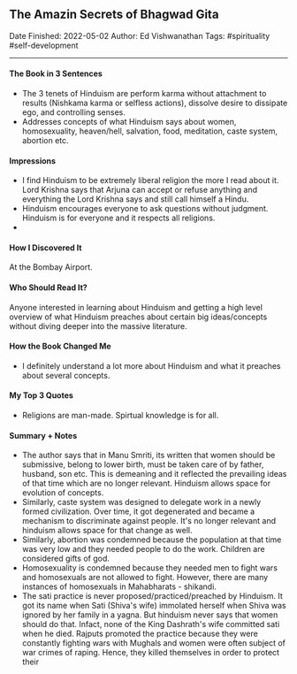 
## The Amazin Secrets of Bhagwad Gita

Date Finished: 2022-05-02
Author: Ed Vishwanathan
Tags: #spirituality #self-development

---

#### The Book in 3 Sentences
- The 3 tenets of Hinduism are perform karma without attachment to results (Nishkama karma or selfless actions), dissolve desire to dissipate ego, and controlling senses.
- Addresses concepts of what Hinduism says about women, homosexuality, heaven/hell, salvation, food, meditation, caste system, abortion etc.
#### Impressions
- I find Hinduism to be extremely liberal religion the more I read about it. Lord Krishna says that Arjuna can accept or refuse anything and everything the Lord Krishna says and still call himself a Hindu. 
- Hinduism encourages everyone to ask questions without judgment. Hinduism is for everyone and it respects all religions.
- 

#### How I Discovered It

At the Bombay Airport.

#### Who Should Read It?

Anyone interested in learning about Hinduism and getting a high level overview of what Hinduism preaches about certain big ideas/concepts without diving deeper into the massive literature.

#### How the Book Changed Me

- I definitely understand a lot more about Hinduism and what it preaches about several concepts. 

#### My Top 3 Quotes
- Religions are man-made. Spirtual knowledge is for all.

#### Summary + Notes
- The author says that in Manu Smriti, its written that women should be submissive, belong to lower birth, must be taken care of by father, husband, son etc. This is demeaning and it reflected the prevailing ideas of that time which are no longer relevant. Hinduism allows space for evolution of concepts. 
- Similarly, caste system was designed to delegate work in a newly formed civilization. Over time, it got degenerated and became a mechanism to discriminate against people. It's no longer relevant and hinduism allows space for that change as well. 
- Similarly, abortion was condemned because the population at that time was very low and they needed people to do the work. Children are considered gifts of god. 
- Homosexuality is condemned because they needed men to fight wars and homosexuals are not allowed to fight. However, there are many instances of homosexuals in Mahabharats - shikandi.
- The sati practice is never proposed/practiced/preached by Hinduism. It got its name when Sati (Shiva's wife) immolated herself when Shiva was ignored by her family in a yagna. But hinduism never says that women should do that. Infact, none of the King Dashrath's wife committed sati when he died. Rajputs promoted the practice because they were constantly fighting wars with Mughals and women were often subject of war crimes of raping. Hence, they killed themselves in order to protect their 